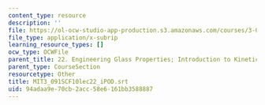```yaml
---
content_type: resource
description: ''
file: https://ol-ocw-studio-app-production.s3.amazonaws.com/courses/3-091sc-introduction-to-solid-state-chemistry-fall-2010/94adaa9e70cb2acc58e6161bb3588887_MIT3_091SCF10lec22_iPOD.srt
file_type: application/x-subrip
learning_resource_types: []
ocw_type: OCWFile
parent_title: 22. Engineering Glass Properties; Introduction to Kinetics
parent_type: CourseSection
resourcetype: Other
title: MIT3_091SCF10lec22_iPOD.srt
uid: 94adaa9e-70cb-2acc-58e6-161bb3588887
---
```

